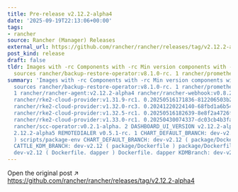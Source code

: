 ```yaml
---
title: Pre-release v2.12.2-alpha4
date: '2025-09-19T22:13:06+00:00'
tags:
- rancher
source: Rancher (Manager) Releases
external_url: https://github.com/rancher/rancher/releases/tag/v2.12.2-alpha4
post_kind: release
draft: false
tldr: Images with -rc Components with -rc Min version components with -rc Chart/KDM
  sources rancher/backup-restore-operator:v8.1.0-rc. 1 rancher/prometheus-federator:v4.2.0-rc.
summary: 'Images with -rc Components with -rc Min version components with -rc Chart/KDM
  sources rancher/backup-restore-operator:v8.1.0-rc. 1 rancher/prometheus-federator:v4.2.0-rc.
  1 rancher/rancher-agent:v2.12.2-alpha4 rancher/rancher-webhook:v0.8.2-rc. 4 rancher/rancher:v2.12.2-alpha4
  rancher/rke2-cloud-provider:v1.31.9-rc1. 0.20250516171836-812206503b28-build20250612
  rancher/rke2-cloud-provider:v1.32.0-rc3. 0.20241220224140-68fbd1a6b543-build20250101
  rancher/rke2-cloud-provider:v1.32.5-rc1. 0.20250516182639-8e8f2a4726fd-build20250612
  rancher/rke2-cloud-provider:v1.33.0-rc1. 0.20250430074337-dc03cb4b3faa-build20250430
  rancher/scc-operator:v0.2.1-alpha. 2 DASHBOARD_UI_VERSION v2.12.2-alpha5 UI_VERSION
  2.12.2-alpha5 REMOTEDIALER v0.5.1-rc. 1 CHART_DEFAULT_BRANCH: dev-v2.12 ( scripts/package-env
  ) scripts/package-env CHART_DEFAULT_BRANCH: dev-v2.12 ( package/Dockerfile ) package/Dockerfile
  CATTLE_KDM_BRANCH: dev-v2.12 ( package/Dockerfile ) package/Dockerfile CATTLE_KDM_BRANCH:
  dev-v2.12 ( Dockerfile. dapper ) Dockerfile. dapper KDMBranch: dev-v2.12 ( pkg/settings/setting.'
---
```

Open the original post ↗ https://github.com/rancher/rancher/releases/tag/v2.12.2-alpha4
